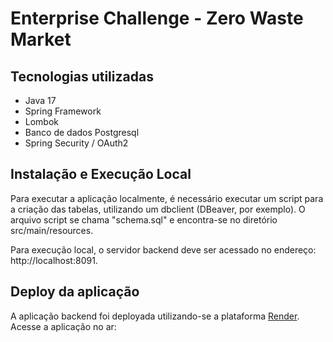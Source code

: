 # Enterprise Challenge - Zero Waste Market

## Tecnologias utilizadas

- Java 17
- Spring Framework
- Lombok
- Banco de dados Postgresql
- Spring Security / OAuth2


## Instalação e Execução Local

Para executar a aplicação localmente, é necessário executar um script para a criação das tabelas, utilizando um dbclient (DBeaver, por exemplo).
O arquivo script se chama "schema.sql" e encontra-se no diretório src/main/resources.

Para execução local, o servidor backend deve ser acessado no endereço: http://localhost:8091.


## Deploy da aplicação

A aplicação backend foi deployada utilizando-se a plataforma [Render](https://render.com).
Acesse a aplicação no ar: 




